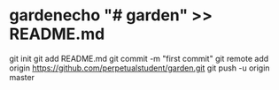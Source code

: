 # gardenecho "# garden" >> README.md
git init
git add README.md
git commit -m "first commit"
git remote add origin https://github.com/perpetualstudent/garden.git
git push -u origin master
